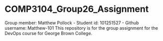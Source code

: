 # COMP3104_Group26_Assignment
Group member: Matthew Pollock - Student id: 101251527 - Github username: Matthew-101
This repository is for the group assignment for the DevOps course for George Brown College.
